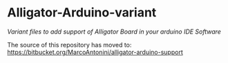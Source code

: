 # Alligator-Arduino-variant

*Variant files to add support of Alligator Board in your arduino IDE Software*

The source of this repository has moved to: https://bitbucket.org/MarcoAntonini/alligator-arduino-support
